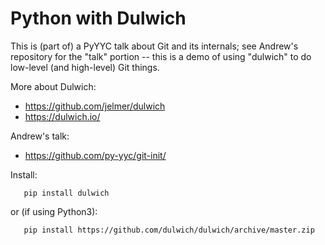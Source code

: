 # Python with Dulwich

This is (part of) a PyYYC talk about Git and its internals; see
Andrew's repository for the "talk" portion -- this is a demo of using
"dulwich" to do low-level (and high-level) Git things.

More about Dulwich:

  * https://github.com/jelmer/dulwich
  * https://dulwich.io/

Andrew's talk:

  * https://github.com/py-yyc/git-init/


Install:

```
   pip install dulwich
```

or (if using Python3):

```
   pip install https://github.com/dulwich/dulwich/archive/master.zip
```
